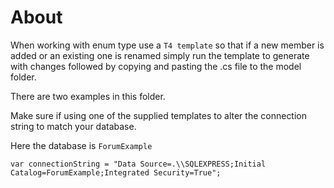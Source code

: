 ﻿# About

When working with enum type use a `T4 template` so that if a new member is added or an existing one is renamed simply run the template to generate with changes followed by copying and pasting the .cs file to the model folder.

There are two examples in this folder.

Make sure if using one of the supplied templates to alter the connection string to match your database.

Here the database is `ForumExample`

```
var connectionString = "Data Source=.\\SQLEXPRESS;Initial Catalog=ForumExample;Integrated Security=True";
```